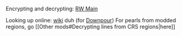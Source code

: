 
Encrypting and decrypting: [RW Main](https://discord.com/channels/291184728944410624/1315395285647622214/1315408396249464922)


Looking up online: [wiki](https://rainworld.miraheze.org/wiki/Pearl/Dialogue) duh (for [Downpour](https://rainworld.miraheze.org/wiki/Pearl/Dialogue/Downpour))
For pearls from modded regions, go [[Other mods#Decrypting lines from CRS regions|here]]